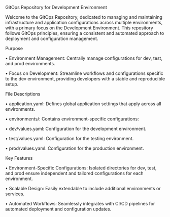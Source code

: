 GitOps Repository for Development Environment

Welcome to the GitOps Repository, dedicated to managing and maintaining infrastructure and application configurations across multiple environments, with a primary focus on the Development Environment. This repository follows GitOps principles, ensuring a consistent and automated approach to deployment and configuration management.

Purpose

• Environment Management: Centrally manage configurations for dev, test, and prod environments.

• Focus on Development: Streamline workflows and configurations specific to the dev environment, providing developers with a stable and reproducible setup.

File Descriptions

• application.yaml: Defines global application settings that apply across all environments.

• environments/: Contains environment-specific configurations:

• dev/values.yaml: Configuration for the development environment.

• test/values.yaml: Configuration for the testing environment.

• prod/values.yaml: Configuration for the production environment.

Key Features

• Environment-Specific Configurations: Isolated directories for dev, test, and prod ensure independent and tailored configurations for each environment.

• Scalable Design: Easily extendable to include additional environments or services.

• Automated Workflows: Seamlessly integrates with CI/CD pipelines for automated deployment and configuration updates.
